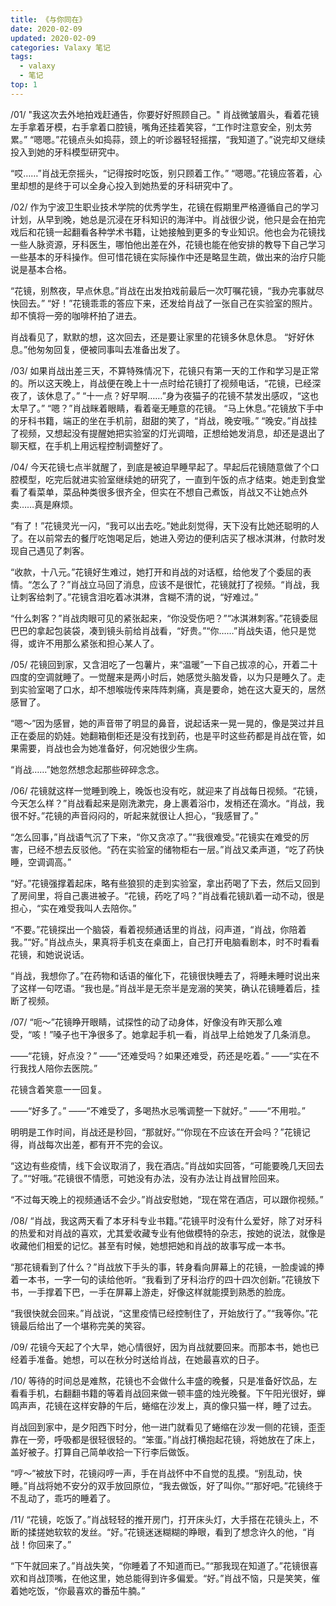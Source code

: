 ```yaml
---
title: 《与你同在》
date: 2020-02-09
updated: 2020-02-09
categories: Valaxy 笔记
tags:
  - valaxy
  - 笔记
top: 1
---
```

 /01/ "我这次去外地拍戏赶通告，你要好好照顾自己。" 肖战微皱眉头，看着花镜左手拿着牙模，右手拿着口腔镜，嘴角还挂着笑容，“工作时注意安全，别太劳累。” “嗯嗯。”花镜点头如捣蒜，颈上的听诊器轻轻摇摆，“我知道了。”说完却又继续投入到她的牙科模型研究中。

“哎……”肖战无奈摇头，“记得按时吃饭，别只顾着工作。” “嗯嗯。”花镜应答着，心里却想的是终于可以全身心投入到她热爱的牙科研究中了。

/02/ 作为宁波卫生职业技术学院的优秀学生，花镜在假期里严格遵循自己的学习计划，从早到晚，她总是沉浸在牙科知识的海洋中。肖战很少说，他只是会在拍完戏后和花镜一起翻看各种学术书籍，让她接触到更多的专业知识。他也会为花镜找一些人脉资源，牙科医生，哪怕他出差在外，花镜也能在他安排的教导下自己学习一些基本的牙科操作。但可惜花镜在实际操作中还是略显生疏，做出来的治疗只能说是基本合格。

“花镜，别熬夜，早点休息。”肖战在出发拍戏前最后一次叮嘱花镜，“我办完事就尽快回去。” “好！”花镜乖乖的答应下来，还发给肖战了一张自己在实验室的照片。却不慎将一旁的咖啡杯拍了进去。

肖战看见了，默默的想，这次回去，还是要让家里的花镜多休息休息。 “好好休息。”他匆匆回复，便被同事叫去准备出发了。

/03/ 如果肖战出差三天，不算特殊情况下，花镜只有第一天的工作和学习是正常的。所以这天晚上，肖战便在晚上十一点时给花镜打了视频电话，“花镜，已经深夜了，该休息了。” “十一点？好早啊……”身为夜猫子的花镜不禁发出感叹，“这也太早了。” “嗯？”肖战眯着眼睛，看着毫无睡意的花镜。 “马上休息。”花镜放下手中的牙科书籍，端正的坐在手机前，甜甜的笑了，“肖战，晚安哦。” “晚安。”肖战挂了视频，又想起没有提醒她把实验室的灯光调暗，正想给她发消息，却还是退出了聊天框，在手机上用远程控制调整好了。

/04/ 今天花镜七点半就醒了，到底是被迫早睡早起了。早起后花镜随意做了个口腔模型，吃完后就进实验室继续她的研究了，一直到午饭的点才结束。她走到食堂看了看菜单，菜品种类很多很齐全，但实在不想自己煮饭，肖战又不让她点外卖……真是麻烦。

“有了！”花镜灵光一闪，“我可以出去吃。”她此刻觉得，天下没有比她还聪明的人了。在以前常去的餐厅吃饱喝足后，她进入旁边的便利店买了根冰淇淋，付款时发现自己遇见了刺客。

“收款，十八元。”花镜好生难过，她打开和肖战的对话框，给他发了个委屈的表情。“怎么了？”肖战立马回了消息，应该不是很忙，花镜就打了视频。“肖战，我让刺客给刺了。”花镜含泪吃着冰淇淋，含糊不清的说，“好难过。”

“什么刺客？”肖战肉眼可见的紧张起来，“你没受伤吧？”“冰淇淋刺客。”花镜委屈巴巴的拿起包装袋，凑到镜头前给肖战看，“好贵。”“你……”肖战失语，他只是觉得，或许不用那么紧张和担心某人了。

/05/ 花镜回到家，又含泪吃了一包薯片，来“温暖”一下自己拔凉的心，开着二十四度的空调就睡了。一觉醒来是两小时后，她感觉头脑发昏，以为只是睡久了。走到实验室喝了口水，却不想喉咙传来阵阵刺痛，真是要命，她在这大夏天的，居然感冒了。

“嗯～”因为感冒，她的声音带了明显的鼻音，说起话来一晃一晃的，像是哭过并且正在委屈的奶娃。她翻箱倒柜还是没有找到药，也是平时这些药都是肖战在管，如果需要，肖战也会为她准备好，何况她很少生病。

“肖战……”她忽然想念起那些碎碎念念。

/06/ 花镜就这样一觉睡到晚上，晚饭也没有吃，就迎来了肖战每日视频。“花镜，今天怎么样？”肖战看起来是刚洗漱完，身上裹着浴巾，发梢还在滴水。“肖战，我很不好。”花镜的声音闷闷的，听起来就很让人担心，“我感冒了。”

“怎么回事，”肖战语气沉了下来，“你又贪凉了。”“我很难受。”花镜实在难受的厉害，已经不想去反驳他。“药在实验室的储物柜右一层。”肖战又柔声道，“吃了药快睡，空调调高。”

“好。”花镜强撑着起床，略有些狼狈的走到实验室，拿出药喝了下去，然后又回到了房间里，将自己裹进被子。“花镜，药吃了吗？”肖战看花镜趴着一动不动，很是担心，“实在难受我叫人去陪你。”

“不要。”花镜探出一个脑袋，看着视频通话里的肖战，闷声道，“肖战，你陪着我。”“好。”肖战点头，果真将手机支在桌面上，自己打开电脑看剧本，时不时看看花镜，和她说说话。

“肖战，我想你了。”在药物和话语的催化下，花镜很快睡去了，将睡未睡时说出来了这样一句呓语。“我也是。”肖战半是无奈半是宠溺的笑笑，确认花镜睡着后，挂断了视频。

/07/ “呃～”花镜睁开眼睛，试探性的动了动身体，好像没有昨天那么难受，“咳！”嗓子也干净很多了。她拿起手机一看，肖战早上给她发了几条消息。

——“花镜，好点没？”
——“还难受吗？如果还难受，药还是吃着。”
——“实在不行我找人陪你去医院。”

花镜含着笑意一一回复。

——“好多了。”
——“不难受了，多喝热水忌嘴调整一下就好。”
——“不用啦。”

明明是工作时间，肖战还是秒回，“那就好。”“你现在不应该在开会吗？”花镜记得，肖战每次出差，都有开不完的会议。

“这边有些疫情，线下会议取消了，我在酒店。”肖战如实回答，“可能要晚几天回去了。”“好哦。”花镜很不情愿，可她没有办法，没有办法让肖战冒险回来。

“不过每天晚上的视频通话不会少。”肖战安慰她，“现在常在酒店，可以跟你视频。”

/08/ “肖战，我这两天看了本牙科专业书籍。”花镜平时没有什么爱好，除了对牙科的热爱和对肖战的喜欢，尤其爱收藏专业有他做模特的杂志，按她的说法，就像是收藏他们相爱的记忆。甚至有时候，她想把她和肖战的故事写成一本书。

“那花镜看到了什么？”肖战放下手头的事，转身看向屏幕上的花镜，一脸虔诚的捧着一本书，一字一句的读给他听。“我看到了牙科治疗的四十四次创新。”花镜放下书，一手撑着下巴，一手在屏幕上游走，好像这样就能摸到熟悉的脸庞。

“我很快就会回来。”肖战说，“这里疫情已经控制住了，开始放行了。”“我等你。”花镜最后给出了一个堪称完美的笑容。

/09/ 花镜今天起了个大早，她心情很好，因为肖战就要回来。而那本书，她也已经着手准备。她想，可以在秋分时送给肖战，在她最喜欢的日子。

/10/ 等待的时间总是难熬，花镜也不会做什么丰盛的晚餐，只是准备好饮品，左看看手机，右翻翻书籍的等着肖战回来做一顿丰盛的烛光晚餐。下午阳光很好，蝉鸣声声，花镜在这样安静的午后，蜷缩在沙发上，真的像只猫一样，睡了过去。

肖战回到家中，是夕阳西下时分，他一进门就看见了蜷缩在沙发一侧的花镜，歪歪靠在一旁，呼吸都是很轻很轻的。“笨蛋。”肖战打横抱起花镜，将她放在了床上，盖好被子。打算自己简单收拾一下行李后做饭。

“哼～”被放下时，花镜闷哼一声，手在肖战怀中不自觉的乱摸。“别乱动，快睡。”肖战将她不安分的双手放回原位，“我去做饭，好了叫你。”“那好吧。”花镜终于不乱动了，乖巧的睡着了。

/11/ “花镜，吃饭了。”肖战轻轻的推开房门，打开床头灯，大手搭在花镜头上，不断的揉搓她软软的发丝。“好。”花镜迷迷糊糊的睁眼，看到了想念许久的他，“肖战！你回来了。”

“下午就回来了。”肖战失笑，“你睡着了不知道而已。”“那我现在知道了。”花镜很喜欢和肖战顶嘴，在他这里，她总能得到许多偏爱。“好。”肖战不恼，只是笑笑，催着她吃饭，“你最喜欢的番茄牛腩。”

